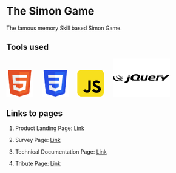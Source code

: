 # **The Simon Game**

The famous memory Skill based Simon Game.

## Tools used

<img src="https://github.com/Geralt-Of-Rivia-Witcher/The_Simon_Game/blob/master/html.svg" width="70" height="70"> &nbsp;&nbsp;&nbsp;&nbsp; <img src="https://github.com/Geralt-Of-Rivia-Witcher/The_Simon_Game/blob/master/css.svg" width="70" height="70"> &nbsp;&nbsp;&nbsp;&nbsp; <img src="https://github.com/Geralt-Of-Rivia-Witcher/The_Simon_Game/blob/master/javaScript.svg" width="70" height="70"> &nbsp;&nbsp;&nbsp;&nbsp; <img src="https://github.com/Geralt-Of-Rivia-Witcher/The_Simon_Game/blob/master/jQuery.svg" width="150" height="100">

## Links to pages

1. Product Landing Page:
    <a href="https://codepen.io/GeraltOfRivia_/pen/ExWwzXM">Link</a>
    
2. Survey Page:
    <a href="https://codepen.io/GeraltOfRivia_/pen/ZEeyZba">Link</a>
    
3. Technical Documentation Page:
    <a href="https://codepen.io/GeraltOfRivia_/pen/MWpVevX">Link</a>
    
4. Tribute Page:
    <a href="https://codepen.io/GeraltOfRivia_/pen/wvJdqJe">Link</a>
